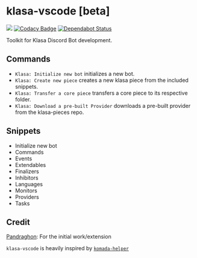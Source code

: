 # klasa-vscode [beta]

[![](https://vsmarketplacebadge.apphb.com/version/bdistin.klasa-vscode.svg)](https://marketplace.visualstudio.com/items?itemName=bdistin.klasa-vscode)
[![Codacy Badge](https://api.codacy.com/project/badge/Grade/2a6ed042527b4d5c912b8ec1e375bfc4)](https://www.codacy.com/app/dirigeants/klasa-vscode?utm_source=github.com&amp;utm_medium=referral&amp;utm_content=glaucus-pocus/klasa-vscode&amp;utm_campaign=Badge_Grade)
[![Dependabot Status](https://api.dependabot.com/badges/status?host=github&repo=dirigeants/klasa-vscode)](https://dependabot.com)

Toolkit for Klasa Discord Bot development.

## Commands

- `Klasa: Initialize new bot` initializes a new bot.
- `Klasa: Create new piece` creates a new klasa piece from the included snippets.
- `Klasa: Transfer a core piece` transfers a core piece to its respective folder.
- `Klasa: Download a pre-built Provider` downloads a pre-built provider from the klasa-pieces repo.

## Snippets

 - Initialize new bot
 - Commands
 - Events
 - Extendables
 - Finalizers
 - Inhibitors
 - Languages
 - Monitors
 - Providers
 - Tasks
 
## Credit

[Pandraghon](https://github.com/Pandraghon): For the initial work/extension

`klasa-vscode` is heavily inspired by [`komada-helper`](https://github.com/dada1134/komada-helper)

